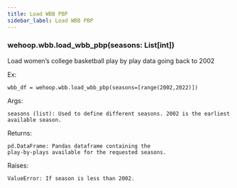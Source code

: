 ```yaml
---
title: Load WBB PBP
sidebar_label: Load WBB PBP
---
```


### wehoop.wbb.load_wbb_pbp(seasons: List[int])
Load women’s college basketball play by play data going back to 2002

Ex:

    wbb_df = wehoop.wbb.load_wbb_pbp(seasons=[range(2002,2022)])

Args:

    seasons (list): Used to define different seasons. 2002 is the earliest available season.

Returns:

    pd.DataFrame: Pandas dataframe containing the
    play-by-plays available for the requested seasons.

Raises:

    ValueError: If season is less than 2002.